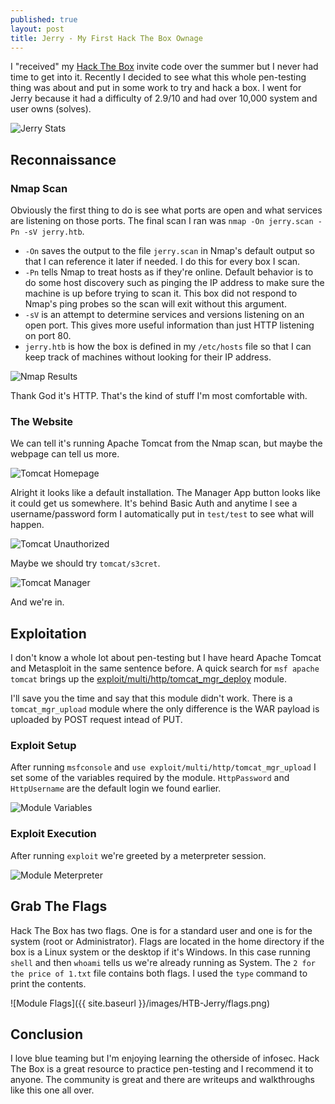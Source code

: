 ```yaml
---
published: true
layout: post
title: Jerry - My First Hack The Box Ownage
---
```


I "received" my [Hack The Box](https://www.hackthebox.eu/) invite code over the summer but I never had time to get into it. Recently I decided to see what this whole pen-testing thing was about and put in some work to try and hack a box. I went for Jerry because it had a difficulty of 2.9/10 and had over 10,000 system and user owns (solves).

![Jerry Stats]({{site.baseurl}}/images/HTB-Jerry/jerry-stats.png)

## Reconnaissance

### Nmap Scan

Obviously the first thing to do is see what ports are open and what services are listening on those ports. The final scan I ran was `nmap -On jerry.scan -Pn -sV jerry.htb`.

* `-On` saves the output to the file `jerry.scan` in Nmap's default output so that I can reference it later if needed. I do this for every box I scan.
* `-Pn` tells Nmap to treat hosts as if they're online. Default behavior is to do some host discovery such as pinging the IP address to make sure the machine is up before trying to scan it. This box did not respond to Nmap's ping probes so the scan will exit without this argument.
* `-sV` is an attempt to determine services and versions listening on an open port. This gives more useful information than just HTTP listening on port 80.
* `jerry.htb` is how the box is defined in my `/etc/hosts` file so that I can keep track of machines without looking for their IP address.

![Nmap Results]({{site.baseurl}}/images/HTB-Jerry/nmap-results.png)

Thank God it's HTTP. That's the kind of stuff I'm most comfortable with.

### The Website

We can tell it's running Apache Tomcat from the Nmap scan, but maybe the webpage can tell us more.

![Tomcat Homepage]({{site.baseurl}}/images/HTB-Jerry/tomcat-homepage.png)

Alright it looks like a default installation. The Manager App button looks like it could get us somewhere. It's behind Basic Auth and anytime I see a username/password form I automatically put in `test/test` to see what will happen. 

![Tomcat Unauthorized]({{site.baseurl}}/images/HTB-Jerry/tomcat-unauthorized.png)

Maybe we should try `tomcat/s3cret`.

![Tomcat Manager]({{site.baseurl}}/images/HTB-Jerry/tomcat-manager.png)

And we're in.

## Exploitation

I don't know a whole lot about pen-testing but I have heard Apache Tomcat and Metasploit in the same sentence before. A quick search for `msf apache tomcat` brings up the [exploit/multi/http/tomcat_mgr_deploy](https://www.rapid7.com/db/modules/exploit/multi/http/tomcat_mgr_deploy) module.

I'll save you the time and say that this module didn't work. There is a `tomcat_mgr_upload` module where the only difference is the WAR payload is uploaded by POST request intead of PUT.

### Exploit Setup

After running `msfconsole` and `use exploit/multi/http/tomcat_mgr_upload` I set some of the variables required by the module. `HttpPassword` and `HttpUsername` are the default login we found earlier.

![Module Variables]({{site.baseurl}}/images/HTB-Jerry/module-variables.png)

### Exploit Execution

After running `exploit` we're greeted by a meterpreter session.

![Module Meterpreter]({{site.baseurl}}/images/HTB-Jerry/module-meterpreter.png)

## Grab The Flags

Hack The Box has two flags. One is for a standard user and one is for the system (root or Administrator). Flags are located in the home directory if the box is a Linux system or the desktop if it's Windows. In this case running `shell` and then `whoami` tells us we're already running as System. The `2 for the price of 1.txt` file contains both flags. I used the `type` command to print the contents.

![Module Flags]({{ site.baseurl }}/images/HTB-Jerry/flags.png)

## Conclusion

I love blue teaming but I'm enjoying learning the otherside of infosec. Hack The Box is a great resource to practice pen-testing and I recommend it to anyone. The community is great and there are writeups and walkthroughs like this one all over.